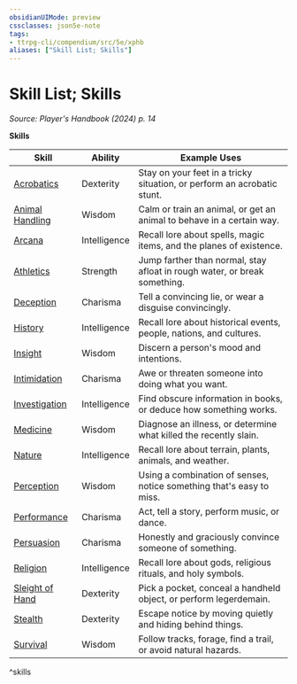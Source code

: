 ```yaml
---
obsidianUIMode: preview
cssclasses: json5e-note
tags:
- ttrpg-cli/compendium/src/5e/xphb
aliases: ["Skill List; Skills"]
---
```

# Skill List; Skills
*Source: Player's Handbook (2024) p. 14* 

**Skills**

| Skill | Ability | Example Uses |
|-------|---------|--------------|
| [Acrobatics](skills.md#Acrobatics) | Dexterity | Stay on your feet in a tricky situation, or perform an acrobatic stunt. |
| [Animal Handling](skills.md#Animal%20Handling) | Wisdom | Calm or train an animal, or get an animal to behave in a certain way. |
| [Arcana](skills.md#Arcana) | Intelligence | Recall lore about spells, magic items, and the planes of existence. |
| [Athletics](skills.md#Athletics) | Strength | Jump farther than normal, stay afloat in rough water, or break something. |
| [Deception](skills.md#Deception) | Charisma | Tell a convincing lie, or wear a disguise convincingly. |
| [History](skills.md#History) | Intelligence | Recall lore about historical events, people, nations, and cultures. |
| [Insight](skills.md#Insight) | Wisdom | Discern a person's mood and intentions. |
| [Intimidation](skills.md#Intimidation) | Charisma | Awe or threaten someone into doing what you want. |
| [Investigation](skills.md#Investigation) | Intelligence | Find obscure information in books, or deduce how something works. |
| [Medicine](skills.md#Medicine) | Wisdom | Diagnose an illness, or determine what killed the recently slain. |
| [Nature](skills.md#Nature) | Intelligence | Recall lore about terrain, plants, animals, and weather. |
| [Perception](skills.md#Perception) | Wisdom | Using a combination of senses, notice something that's easy to miss. |
| [Performance](skills.md#Performance) | Charisma | Act, tell a story, perform music, or dance. |
| [Persuasion](skills.md#Persuasion) | Charisma | Honestly and graciously convince someone of something. |
| [Religion](skills.md#Religion) | Intelligence | Recall lore about gods, religious rituals, and holy symbols. |
| [Sleight of Hand](skills.md#Sleight%20of%20Hand) | Dexterity | Pick a pocket, conceal a handheld object, or perform legerdemain. |
| [Stealth](skills.md#Stealth) | Dexterity | Escape notice by moving quietly and hiding behind things. |
| [Survival](skills.md#Survival) | Wisdom | Follow tracks, forage, find a trail, or avoid natural hazards. |
^skills